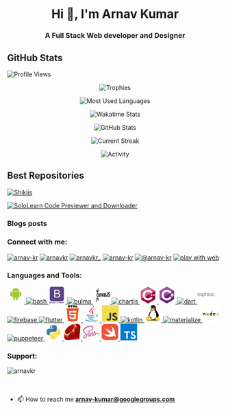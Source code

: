 <h1 align="center">Hi 👋, I'm Arnav Kumar</h1>
<h3 align="center">A Full Stack Web developer and Designer</h3>

## GitHub Stats

![Profile Views](https://komarev.com/ghpvc/?username=arnav-kr&label=Profile%20views&color=0e75b6&style=flat)

<p align="center"> <img alt="Trophies" src="https://github-profile-trophy.vercel.app/?username=arnav-kr&column=3&theme=nord&margin-w=5&margin-h=5&no-frame=true" /> </p>

<p align="center"> <img alt="Most Used Languages" src="https://github-readme-stats.vercel.app/api/top-langs?username=arnav-kr&show_icons=true&locale=en&layout=compact&theme=github_dark" /> </p>
<p align="center"> <img alt="Wakatime Stats" href="https://github-readme-stats.vercel.app/api/wakatime?username=arnavkr&theme=github_dark&layout=compact" /> </p>
<p align="center"> <img alt="GitHub Stats" src="https://github-readme-stats.vercel.app/api?username=arnav-kr&show_icons=true&locale=en&theme=github_dark" /> </p>
<p align="center"> <img alt="Current Streak" src="https://github-readme-streak-stats.herokuapp.com/?user=arnav-kr&theme=dark" /> </p>

<p align="center"> <img alt="Activity" src="https://activity-graph.herokuapp.com/graph?username=arnav-kr&theme=github" /> </p>


## Best Repositories
[![Shikijs](https://github-readme-stats.vercel.app/api/pin/?username=arnav-kr&repo=shikijs&show_icons=true&theme=github_dark)](https://github.com/arnav-kr/shikijs)

[![SoloLearn Code Previewer and Downloader](https://github-readme-stats.vercel.app/api/pin/?username=arnav-kr&repo=slcodepreview&show_icons=true&theme=github_dark)](https://github.com/arnav-kr/slcodepreview)


### Blogs posts
<!-- BLOG-POST-LIST:START -->
<!-- BLOG-POST-LIST:END -->

<h3 align="left">Connect with me:</h3>
<p align="left">
<a href="https://codepen.io/arnav-kr" target="blank"><img align="center" src="https://raw.githubusercontent.com/rahuldkjain/github-profile-readme-generator/neutral-icons/src/images/icons/Social/codepen.svg" alt="arnav-kr" height="30" width="40" /></a>
<a href="https://dev.to/arnavkr" target="blank"><img align="center" src="https://cdn.jsdelivr.net/npm/simple-icons@3.0.1/icons/dev-dot-to.svg" alt="arnavkr" height="30" width="40" /></a>
<a href="https://twitter.com/arnavkr_" target="blank"><img align="center" src="https://raw.githubusercontent.com/rahuldkjain/github-profile-readme-generator/neutral-icons/src/images/icons/Social/twitter.svg" alt="arnavkr_" height="30" width="40" /></a>
<a href="https://dribbble.com/arnav-kr" target="blank"><img align="center" src="https://raw.githubusercontent.com/rahuldkjain/github-profile-readme-generator/neutral-icons/src/images/icons/Social/dribbble.svg" alt="arnav-kr" height="30" width="40" /></a>
<a href="https://medium.com/@arnav-kr" target="blank"><img align="center" src="https://raw.githubusercontent.com/rahuldkjain/github-profile-readme-generator/neutral-icons/src/images/icons/Social/medium.svg" alt="@arnav-kr" height="30" width="40" /></a>
<a href="https://www.youtube.com/c/play with web" target="blank"><img align="center" src="https://raw.githubusercontent.com/rahuldkjain/github-profile-readme-generator/neutral-icons/src/images/icons/Social/youtube.svg" alt="play with web" height="30" width="40" /></a>
</p>

<h3 align="left">Languages and Tools:</h3>
<p align="left"> <a href="https://developer.android.com" target="_blank"> <img src="https://raw.githubusercontent.com/devicons/devicon/master/icons/android/android-original-wordmark.svg" alt="android" width="40" height="40"/> </a> <a href="https://www.gnu.org/software/bash/" target="_blank"> <img src="https://www.vectorlogo.zone/logos/gnu_bash/gnu_bash-icon.svg" alt="bash" width="40" height="40"/> </a> <a href="https://getbootstrap.com" target="_blank"> <img src="https://raw.githubusercontent.com/devicons/devicon/master/icons/bootstrap/bootstrap-plain-wordmark.svg" alt="bootstrap" width="40" height="40"/> </a> <a href="https://bulma.io/" target="_blank"> <img src="https://raw.githubusercontent.com/gilbarbara/logos/804dc257b59e144eaca5bc6ffd16949752c6f789/logos/bulma.svg" alt="bulma" width="40" height="40"/> </a> <a href="https://canvasjs.com" target="_blank"> <img src="https://raw.githubusercontent.com/Hardik0307/Hardik0307/master/assets/canvasjs-charts.svg" alt="canvasjs" width="40" height="40"/> </a> <a href="https://www.chartjs.org" target="_blank"> <img src="https://www.chartjs.org/media/logo-title.svg" alt="chartjs" width="40" height="40"/> </a> <a href="https://www.w3schools.com/cpp/" target="_blank"> <img src="https://raw.githubusercontent.com/devicons/devicon/master/icons/cplusplus/cplusplus-original.svg" alt="cplusplus" width="40" height="40"/> </a> <a href="https://www.w3schools.com/cs/" target="_blank"> <img src="https://raw.githubusercontent.com/devicons/devicon/master/icons/csharp/csharp-original.svg" alt="csharp" width="40" height="40"/> </a> <a href="https://dart.dev" target="_blank"> <img src="https://www.vectorlogo.zone/logos/dartlang/dartlang-icon.svg" alt="dart" width="40" height="40"/> </a> <a href="https://expressjs.com" target="_blank"> <img src="https://raw.githubusercontent.com/devicons/devicon/master/icons/express/express-original-wordmark.svg" alt="express" width="40" height="40"/> </a> <a href="https://firebase.google.com/" target="_blank"> <img src="https://www.vectorlogo.zone/logos/firebase/firebase-icon.svg" alt="firebase" width="40" height="40"/> </a> <a href="https://flutter.dev" target="_blank"> <img src="https://www.vectorlogo.zone/logos/flutterio/flutterio-icon.svg" alt="flutter" width="40" height="40"/> </a> <a href="https://www.w3.org/html/" target="_blank"> <img src="https://raw.githubusercontent.com/devicons/devicon/master/icons/html5/html5-original-wordmark.svg" alt="html5" width="40" height="40"/> </a> <a href="https://www.java.com" target="_blank"> <img src="https://raw.githubusercontent.com/devicons/devicon/master/icons/java/java-original.svg" alt="java" width="40" height="40"/> </a> <a href="https://developer.mozilla.org/en-US/docs/Web/JavaScript" target="_blank"> <img src="https://raw.githubusercontent.com/devicons/devicon/master/icons/javascript/javascript-original.svg" alt="javascript" width="40" height="40"/> </a> <a href="https://kotlinlang.org" target="_blank"> <img src="https://www.vectorlogo.zone/logos/kotlinlang/kotlinlang-icon.svg" alt="kotlin" width="40" height="40"/> </a> <a href="https://www.linux.org/" target="_blank"> <img src="https://raw.githubusercontent.com/devicons/devicon/master/icons/linux/linux-original.svg" alt="linux" width="40" height="40"/> </a> <a href="https://materializecss.com/" target="_blank"> <img src="https://raw.githubusercontent.com/prplx/svg-logos/5585531d45d294869c4eaab4d7cf2e9c167710a9/svg/materialize.svg" alt="materialize" width="40" height="40"/> </a> <a href="https://nodejs.org" target="_blank"> <img src="https://raw.githubusercontent.com/devicons/devicon/master/icons/nodejs/nodejs-original-wordmark.svg" alt="nodejs" width="40" height="40"/> </a> <a href="https://github.com/puppeteer/puppeteer" target="_blank"> <img src="https://www.vectorlogo.zone/logos/pptrdev/pptrdev-official.svg" alt="puppeteer" width="40" height="40"/> </a> <a href="https://www.python.org" target="_blank"> <img src="https://raw.githubusercontent.com/devicons/devicon/master/icons/python/python-original.svg" alt="python" width="40" height="40"/> </a> <a href="https://www.ruby-lang.org/en/" target="_blank"> <img src="https://raw.githubusercontent.com/devicons/devicon/master/icons/ruby/ruby-original.svg" alt="ruby" width="40" height="40"/> </a> <a href="https://sass-lang.com" target="_blank"> <img src="https://raw.githubusercontent.com/devicons/devicon/master/icons/sass/sass-original.svg" alt="sass" width="40" height="40"/> </a> <a href="https://developer.apple.com/swift/" target="_blank"> <img src="https://raw.githubusercontent.com/devicons/devicon/master/icons/swift/swift-original.svg" alt="swift" width="40" height="40"/> </a> <a href="https://www.typescriptlang.org/" target="_blank"> <img src="https://raw.githubusercontent.com/devicons/devicon/master/icons/typescript/typescript-original.svg" alt="typescript" width="40" height="40"/> </a> </p>

<h3 align="left">Support:</h3>
<p><a href="https://www.buymeacoffee.com/arnavkr"> <img align="left" src="https://cdn.buymeacoffee.com/buttons/v2/default-yellow.png" height="50" width="210" alt="arnavkr" /></a></p><br><br>
<br>




<p align="left"> <a href="https://twitter.com/arnavkr_"></a> </p>

- 📫 How to reach me **arnav-kumar@googlegroups.com**
